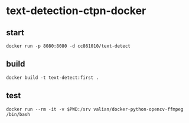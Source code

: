 # text-detection-ctpn-docker

## start

    docker run -p 8080:8080 -d cc861010/text-detect

## build

    docker build -t text-detect:first .

## test
	
    docker run --rm -it -v $PWD:/srv valian/docker-python-opencv-ffmpeg /bin/bash
